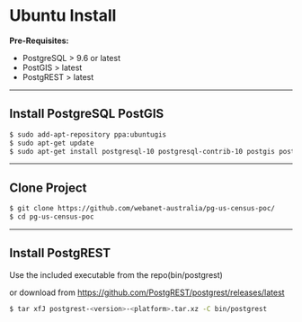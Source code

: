 
# Ubuntu Install

**Pre-Requisites:**
- PostgreSQL  > 9.6 or latest
- PostGIS > latest
- PostgREST > latest

---

## Install PostgreSQL PostGIS

```bash
$ sudo add-apt-repository ppa:ubuntugis
$ sudo apt-get update
$ sudo apt-get install postgresql-10 postgresql-contrib-10 postgis postgresql-10-postgis-scripts
```

---

## Clone Project

```bash
$ git clone https://github.com/webanet-australia/pg-us-census-poc/
$ cd pg-us-census-poc
```

---

## Install PostgREST

Use the included executable from the repo(bin/postgrest) 

or download from https://github.com/PostgREST/postgrest/releases/latest

```bash
$ tar xfJ postgrest-<version>-<platform>.tar.xz -C bin/postgrest
```
